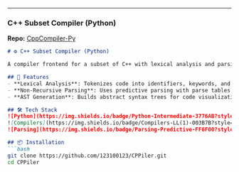 
---

### **C++ Subset Compiler (Python)**  
**Repo:** [CppCompiler-Py](https://github.com/123100123/CPPiler)  
```markdown
# ⚙️ C++ Subset Compiler (Python)

A compiler frontend for a subset of C++ with lexical analysis and parsing.

## 🚀 Features
- **Lexical Analysis**: Tokenizes code into identifiers, keywords, and literals.
- **Non-Recursive Parsing**: Uses predictive parsing with parse tables.
- **AST Generation**: Builds abstract syntax trees for code visualization.

## 🛠️ Tech Stack
![Python](https://img.shields.io/badge/Python-Intermediate-3776AB?style=flat&logo=python&logoColor=white)
![Compilers](https://img.shields.io/badge/Compilers-LL(1)-003B7B?style=flat)
![Parsing](https://img.shields.io/badge/Parsing-Predictive-FF6F00?style=flat)

## 📦 Installation
```bash
git clone https://github.com/123100123/CPPiler.git
cd CPPiler
